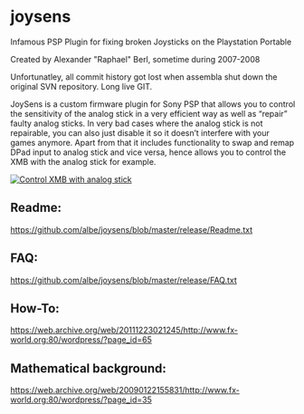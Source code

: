 # joysens
Infamous PSP Plugin for fixing broken Joysticks on the Playstation Portable

Created by Alexander "Raphael" Berl, sometime during 2007-2008

Unfortunatley, all commit history got lost when assembla shut down the original SVN repository. Long live GIT.

JoySens is a custom firmware plugin for Sony PSP that allows you to control the sensitivity of the analog stick in a very efficient way as well as “repair” faulty analog sticks. In very bad cases where the analog stick is not repairable, you can also just disable it so it doesn’t interfere with your games anymore. Apart from that it includes functionality to swap and remap DPad input to analog stick and vice versa, hence allows you to control the XMB with the analog stick for example.

[![Control XMB with analog stick](https://j.gifs.com/qQj2YG.gif)](https://www.youtube.com/watch?v=X91x3rOrow0)

## Readme:
https://github.com/albe/joysens/blob/master/release/Readme.txt

## FAQ:
https://github.com/albe/joysens/blob/master/release/FAQ.txt

## How-To:
https://web.archive.org/web/20111223021245/http://www.fx-world.org:80/wordpress/?page_id=65

## Mathematical background:
https://web.archive.org/web/20090122155831/http://www.fx-world.org:80/wordpress/?page_id=35
